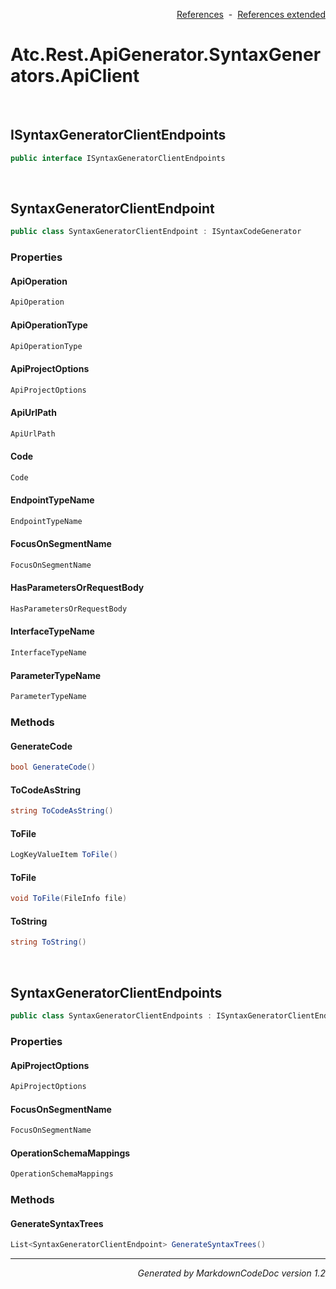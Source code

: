 <div style='text-align: right'>

[References](Index.md)&nbsp;&nbsp;-&nbsp;&nbsp;[References extended](IndexExtended.md)
</div>

# Atc.Rest.ApiGenerator.SyntaxGenerators.ApiClient

<br />


## ISyntaxGeneratorClientEndpoints

```csharp
public interface ISyntaxGeneratorClientEndpoints
```


<br />


## SyntaxGeneratorClientEndpoint

```csharp
public class SyntaxGeneratorClientEndpoint : ISyntaxCodeGenerator
```

### Properties


#### ApiOperation

```csharp
ApiOperation
```
#### ApiOperationType

```csharp
ApiOperationType
```
#### ApiProjectOptions

```csharp
ApiProjectOptions
```
#### ApiUrlPath

```csharp
ApiUrlPath
```
#### Code

```csharp
Code
```
#### EndpointTypeName

```csharp
EndpointTypeName
```
#### FocusOnSegmentName

```csharp
FocusOnSegmentName
```
#### HasParametersOrRequestBody

```csharp
HasParametersOrRequestBody
```
#### InterfaceTypeName

```csharp
InterfaceTypeName
```
#### ParameterTypeName

```csharp
ParameterTypeName
```
### Methods


#### GenerateCode

```csharp
bool GenerateCode()
```
#### ToCodeAsString

```csharp
string ToCodeAsString()
```
#### ToFile

```csharp
LogKeyValueItem ToFile()
```
#### ToFile

```csharp
void ToFile(FileInfo file)
```
#### ToString

```csharp
string ToString()
```

<br />


## SyntaxGeneratorClientEndpoints

```csharp
public class SyntaxGeneratorClientEndpoints : ISyntaxGeneratorClientEndpoints
```

### Properties


#### ApiProjectOptions

```csharp
ApiProjectOptions
```
#### FocusOnSegmentName

```csharp
FocusOnSegmentName
```
#### OperationSchemaMappings

```csharp
OperationSchemaMappings
```
### Methods


#### GenerateSyntaxTrees

```csharp
List<SyntaxGeneratorClientEndpoint> GenerateSyntaxTrees()
```
<hr /><div style='text-align: right'><i>Generated by MarkdownCodeDoc version 1.2</i></div>
